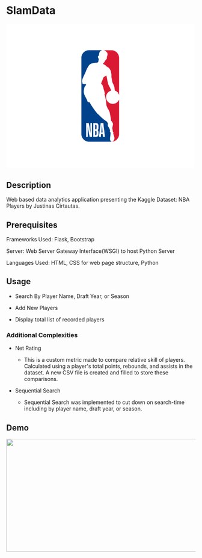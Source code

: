 # SlamData

<img src="/imgs/NBA_Logo.png" alt="drawing" width="500" class="center"/>


## Description

Web based data analytics application presenting the Kaggle Dataset: NBA Players by Justinas Cirtautas. 

## Prerequisites

Frameworks Used: Flask, Bootstrap

Server: Web Server Gateway Interface(WSGI) to host Python Server

Languages Used: HTML, CSS for web page structure, Python

## Usage

- Search By Player Name, Draft Year, or Season

- Add New Players

- Display total list of recorded players

### Additional Complexities

- Net Rating

    - This is a custom metric made to compare relative skill of players. Calculated using a player's total points, rebounds, and assists in the dataset. A new CSV file is created and filled to store these comparisons.

- Sequential Search

    - Sequential Search was implemented to cut down on search-time including by player name, draft year, or season.

## Demo

<img src="https://github.com/jtrieu48/SlamData/assets/77050179/1c78c021-9e1d-4ee9-b334-656d8c0bb207" width="600" height="300">

